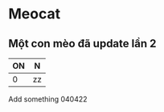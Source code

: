 # Meocat

## Một con mèo đã update lần 2

| ON   | N    |
| ---- | ---- |
| 0    | zz   |

Add something 040422
